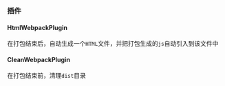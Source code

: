 ### 插件

#### HtmlWebpackPlugin

在打包结束后，自动生成一个`HTML`文件，并把打包生成的`js`自动引入到该文件中

#### CleanWebpackPlugin

在打包结束前，清理`dist`目录
